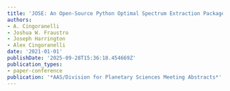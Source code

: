 ```yaml
---
title: 'JOSE: An Open-Source Python Optimal Spectrum Extraction Package'
authors:
- A. Cingoranelli
- Joshua W. Fraustro
- Joseph Harrington
- Alex Cingoranelli
date: '2021-01-01'
publishDate: '2025-09-28T15:36:18.454669Z'
publication_types:
- paper-conference
publication: '*AAS/Division for Planetary Sciences Meeting Abstracts*'
---
```

